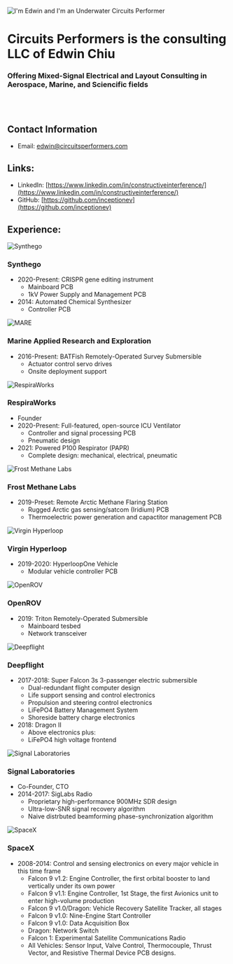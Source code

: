 ![I'm Edwin and I'm an Underwater Circuits Performer](images/500px-CircuitsPerformers.jpg)
# Circuits Performers is the consulting LLC of Edwin Chiu
### Offering Mixed-Signal Electrical and Layout Consulting in Aerospace, Marine, and Sciencific fields

<br>
<br>

## Contact Information
- Email: [edwin@circuitsperformers.com](edwin@circuitsperformers.com)

## Links:
- LinkedIn: [https://www.linkedin.com/in/constructiveinterference/](https://www.linkedin.com/in/constructiveinterference/)
- GitHub: [https://github.com/inceptionev](https://github.com/inceptionev)

## Experience:

![Synthego](images/500px-Synthego.jpg)
### Synthego
- 2020-Present: CRISPR gene editing instrument
  - Mainboard PCB
  - 1kV Power Supply and Management PCB
- 2014: Automated Chemical Synthesizer
  - Controller PCB

![MARE](images/500px-MARE.jpg)
### Marine Applied Research and Exploration
- 2016-Present: BATFish Remotely-Operated Survey Submersible
  - Actuator control servo drives
  - Onsite deployment support
  
![RespiraWorks](images/500px-RespiraWorks.jpg)
### RespiraWorks
- Founder
- 2020-Present: Full-featured, open-source ICU Ventilator
  - Controller and signal processing PCB
  - Pneumatic design
- 2021: Powered P100 Respirator (PAPR)
  - Complete design: mechanical, electrical, pneumatic
  
![Frost Methane Labs](images/500px-FrostMethaneLabs.jpg)
### Frost Methane Labs
- 2019-Preset: Remote Arctic Methane Flaring Station
  - Rugged Arctic gas sensing/satcom (Iridium) PCB
  - Thermoelectric power generation and capactitor management PCB
  
![Virgin Hyperloop](images/500px-VirginHyperloopOne.jpg)
### Virgin Hyperloop
- 2019-2020: HyperloopOne Vehicle
  - Modular vehicle controller PCB      

![OpenROV](images/500px-OpenROV.jpg)
### OpenROV
- 2019: Triton Remotely-Operated Submersible
  - Mainboard tesbed
  - Network transceiver
  
![Deepflight](images/500px-Deepflight.jpg)
### Deepflight
- 2017-2018: Super Falcon 3s 3-passenger electric submersible
  - Dual-redundant flight computer design
  - Life support sensing and control electronics
  - Propulsion and steering control electronics
  - LiFePO4 Battery Management System
  - Shoreside battery charge electronics
- 2018: Dragon II
  - Above electronics plus:
  - LiFePO4 high voltage frontend

![Signal Laboratories](images/500px-SigLabs.jpg)
### Signal Laboratories
- Co-Founder, CTO
- 2014-2017: SigLabs Radio
  - Proprietary high-performance 900MHz SDR design
  - Ultra-low-SNR signal recovery algorithm
  - Naive distrbuted beamforming phase-synchronization algorithm
  
![SpaceX](images/500px-SpaceX.jpg)
### SpaceX
- 2008-2014: Control and sensing electronics on every major vehicle in this time frame
  - Falcon 9 v1.2: Engine Controller, the first orbital booster to land vertically under its own power
  - Falcon 9 v1.1: Engine Controller, 1st Stage, the first Avionics unit to enter high-volume production
  - Falcon 9 v1.0/Dragon: Vehicle Recovery Satellite Tracker, all stages
  - Falcon 9 v1.0: Nine-Engine Start Controller
  - Falcon 9 v1.0: Data Acquisition Box
  - Dragon: Network Switch
  - Falcon 1: Experimental Satellite Communications Radio
  - All Vehicles: Sensor Input, Valve Control, Thermocouple, Thrust Vector, and Resistive Thermal Device PCB designs.
  
  
